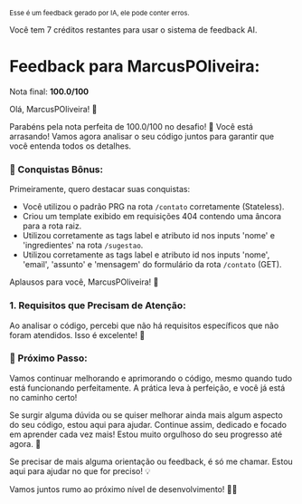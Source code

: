 <sup>Esse é um feedback gerado por IA, ele pode conter erros.</sup>

Você tem 7 créditos restantes para usar o sistema de feedback AI.

# Feedback para MarcusPOliveira:

Nota final: **100.0/100**

Olá, MarcusPOliveira! 🚀

Parabéns pela nota perfeita de 100.0/100 no desafio! 🎉 Você está arrasando! Vamos agora analisar o seu código juntos para garantir que você entenda todos os detalhes.

### 🎉 Conquistas Bônus:
Primeiramente, quero destacar suas conquistas:
- Você utilizou o padrão PRG na rota `/contato` corretamente (Stateless).
- Criou um template exibido em requisições 404 contendo uma âncora para a rota raiz.
- Utilizou corretamente as tags label e atributo id nos inputs 'nome' e 'ingredientes' na rota `/sugestao`.
- Utilizou corretamente as tags label e atributo id nos inputs 'nome', 'email', 'assunto' e 'mensagem' do formulário da rota `/contato` (GET).

Aplausos para você, MarcusPOliveira! 👏

### 1. Requisitos que Precisam de Atenção:
Ao analisar o código, percebi que não há requisitos específicos que não foram atendidos. Isso é excelente! 🎉

### 🚀 Próximo Passo:
Vamos continuar melhorando e aprimorando o código, mesmo quando tudo está funcionando perfeitamente. A prática leva à perfeição, e você já está no caminho certo!

Se surgir alguma dúvida ou se quiser melhorar ainda mais algum aspecto do seu código, estou aqui para ajudar. Continue assim, dedicado e focado em aprender cada vez mais! Estou muito orgulhoso do seu progresso até agora. 🌟

Se precisar de mais alguma orientação ou feedback, é só me chamar. Estou aqui para ajudar no que for preciso! 💡

Vamos juntos rumo ao próximo nível de desenvolvimento! 🚀✨